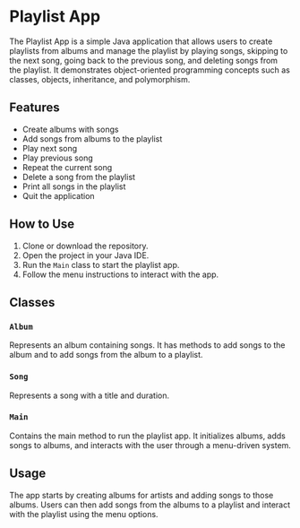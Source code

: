 # Playlist App

The Playlist App is a simple Java application that allows users to create playlists from albums and manage the playlist by playing songs, skipping to the next song, going back to the previous song, and deleting songs from the playlist. It demonstrates object-oriented programming concepts such as classes, objects, inheritance, and polymorphism.

## Features

- Create albums with songs
- Add songs from albums to the playlist
- Play next song
- Play previous song
- Repeat the current song
- Delete a song from the playlist
- Print all songs in the playlist
- Quit the application

## How to Use

1. Clone or download the repository.
2. Open the project in your Java IDE.
3. Run the `Main` class to start the playlist app.
4. Follow the menu instructions to interact with the app.

## Classes

### `Album`

Represents an album containing songs. It has methods to add songs to the album and to add songs from the album to a playlist.

### `Song`

Represents a song with a title and duration.

### `Main`

Contains the main method to run the playlist app. It initializes albums, adds songs to albums, and interacts with the user through a menu-driven system.

## Usage

The app starts by creating albums for artists and adding songs to those albums. Users can then add songs from the albums to a playlist and interact with the playlist using the menu options.

